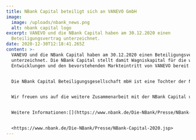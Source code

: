 ```yaml
---
title: NBank Capital beteiligt sich an VANEVO GmbH
image:
  image: /uploads/nbank_news.png
  alt: nbank capital logo
excerpt: VANEVO und die NBank Capital haben am 30.12.2020 einen
  Beteiligungsvertrag unterzeichnet.
date: 2020-12-30T12:18:41.265Z
content: >-
  VANEVO und die NBank Capital haben am 30.12.2020 einen Beteiligungsvertrag
  unterzeichnet. Die NBank Capital stellt damit Wagniskapital für die weiteren
  Entwicklungen und den bevorstehenden Markteintritt von VANEVO bereit.


  Die NBank Capital Beteiligungsgesellschaft mbH ist eine Tochter der NBank und geht in dem Programm NSeed Beteiligungen an Startups ein.


  Wir freuen uns auf die weitere Zusammenarbeit mit der NBank Capital und darauf, VANEVO mit neuen Mitarbeitern und Mitteln weiter voranbringen zu können!


  Weitere Informationen:[](https://www.nbank.de/Die-NBank/Presse/NBank-Capital-2020.jsp)


  <https://www.nbank.de/Die-NBank/Presse/NBank-Capital-2020.jsp>
---
```

